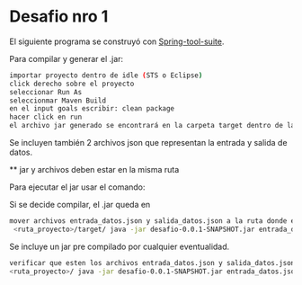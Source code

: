 # Desafio nro 1

El siguiente programa se construyó con [Spring-tool-suite][df1].

Para compilar y generar el .jar:

```sh
importar proyecto dentro de idle (STS o Eclipse) 
click derecho sobre el proyecto
seleccionar Run As
seleccionmar Maven Build
en el input goals escribir: clean package
hacer click en run
el archivo jar generado se encontrará en la carpeta target dentro de la carpeta del proyecto
```
Se incluyen también 2 archivos json que representan la entrada y salida de datos.

** jar y archivos deben estar en la misma ruta

Para ejecutar el jar usar el comando:

Si se decide compilar, el .jar queda en 

```sh
mover archivos entrada_datos.json y salida_datos.json a la ruta donde esta el jar  (target si se compila desde un idle)
 <ruta_proyecto>/target/ java -jar desafio-0.0.1-SNAPSHOT.jar entrada_datos.json salida_datos.json
```

 
 Se incluye un jar pre compilado por cualquier eventualidad.
 
 ```sh
 verificar que esten los archivos entrada_datos.json y salida_datos.json en la raiz del proyecto
 <ruta_proyecto>/ java -jar desafio-0.0.1-SNAPSHOT.jar entrada_datos.json salida_datos.json
```
 
 [//]:  # (This may be the most platform independent comment)
  [df1]: <https://spring.io/tools>
 



